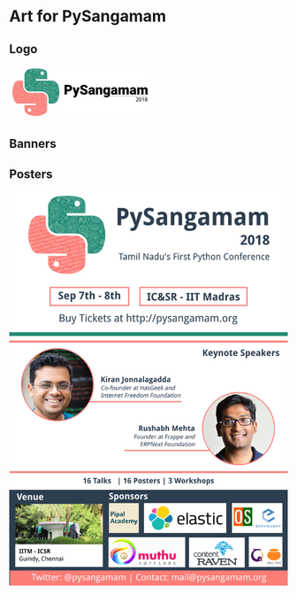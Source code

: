 # Art for PySangamam

## Logo

<img src="logo/pysangamam-logo.png" alt="Logo" width="256"/></img>

## Banners

## Posters

<img src="promo-poster/promo-poster.png" alt="Logo" width="512"/></img>

